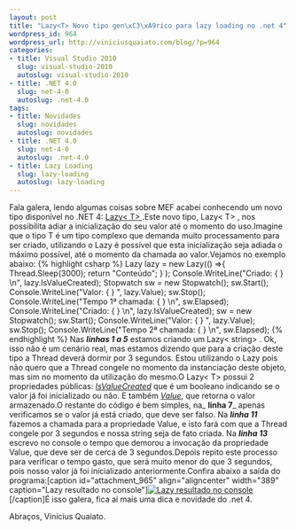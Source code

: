 ```yaml
--- 
layout: post
title: "Lazy<T> Novo tipo gen\xC3\xA9rico para lazy loading no .net 4"
wordpress_id: 964
wordpress_url: http://viniciusquaiato.com/blog/?p=964
categories: 
- title: Visual Studio 2010
  slug: visual-studio-2010
  autoslug: visual-studio-2010
- title: .NET 4.0
  slug: net-4-0
  autoslug: .net-4.0
tags: 
- title: Novidades
  slug: novidades
  autoslug: novidades
- title: .NET 4.0
  slug: net-4-0
  autoslug: .net-4.0
- title: Lazy Loading
  slug: lazy-loading
  autoslug: lazy-loading
---
```

Fala galera, lendo algumas coisas sobre MEF acabei conhecendo um novo tipo disponível no .NET 4: [Lazy&lt;
    T&gt;
    ](http://msdn.microsoft.com/en-us/library/dd642331(v=VS.100).aspx).Este novo tipo, Lazy&lt;
    T&gt;
    , nos possibilita adiar a inicialização do seu valor até o momento do uso.Imagine que o tipo T é um tipo complexo que demanda muito processamento para ser criado, utilizando o Lazy é possível que esta inicialização seja adiada o máximo possível, até o momento da chamada ao valor.Vejamos no exemplo abaixo:
{% highlight csharp %}
Lazy<string> lazy = new Lazy<string>(() =>{    Thread.Sleep(3000);
return "Conteúdo";
    }
);
    Console.WriteLine("Criado: {
}
\n", lazy.IsValueCreated);
    Stopwatch sw = new Stopwatch();
    sw.Start();
    Console.WriteLine("Valor: {
}
", lazy.Value);
    sw.Stop();
    Console.WriteLine("Tempo 1ª chamada: {
}
\n", sw.Elapsed);
    Console.WriteLine("Criado: {
}
\n", lazy.IsValueCreated);
    sw = new Stopwatch();
    sw.Start();
    Console.WriteLine("Valor: {
}
", lazy.Value);
    sw.Stop();
    Console.WriteLine("Tempo 2ª chamada: {
}
\n", sw.Elapsed);
    </string></string>
{% endhighlight %}
Nas _**linhas 1 a 5**_ estamos criando um Lazy&lt;
    string&gt;
    . Ok, isso não é um cenário real, mas estamos dizendo que para a criação deste tipo a Thread deverá dormir por 3 segundos. Estou utilizando o Lazy pois não quero que a Thread congele no momento da instanciação deste objeto, mas sim no momento da utilização do mesmo.O Lazy&lt;
    T&gt;
    possui 2 propriedades públicas: _[IsValueCreated](http://msdn.microsoft.com/en-us/library/dd642334(v=VS.100).aspx)_ que é um booleano indicando se o valor já foi inicializado ou não. E também _[Value](http://msdn.microsoft.com/en-us/library/dd642177(v=VS.100).aspx)_, que retorna o valor armazenado.O restante do código é bem simples, na_ **linha 7**_ apenas verificamos se o valor já está criado, que deve ser falso. Na _**linha 11**_ fazemos a chamada para a propriedade Value, e isto fará com que a Thread congele por 3 segundos e nossa string seja de fato criada. Na _**linha 13**_ escrevo no console o tempo que demorou a invocação da propriedade Value, que deve ser de cerca de 3 segundos.Depois repito este processo para verificar o tempo gasto, que será muito menor do que 3 segundos, pois nosso valor já foi inicializado anteriormente.Confira abaixo a saída do programa:[caption id="attachment_965" align="aligncenter" width="389" caption="Lazy<t> resultado no console"][![Lazy<t> resultado no console](http://viniciusquaiato.com/blog/wp-content/uploads/2010/05/lazy_t_.png "Lazy<t> resultado no console")</t></t>](http://viniciusquaiato.com/blog/wp-content/uploads/2010/05/lazy_t_.png)[/caption]É isso galera, fica aí mais uma dica e novidade do .net 4.

Abraços,
Vinicius Quaiato.</t>
